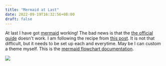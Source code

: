 ```yaml
---
title: "Mermaid at Last"
date: 2022-09-19T16:32:56+08:00
draft: false
---
```



At last I have got [mermaid](https://mermaid-js.github.io/mermaid/) working! The bad news is that the [the official guide](https://gohugo.io/content-management/diagrams/#mermaid-diagrams) doesn't work. I am following the recipe from [this post](https://robb.sh/posts/how-to-use-mermaid-diagrams-in-hugo/). It is not that difficult, but it needs to be set up each and everytime. May be I can custom a theme myself. This is the [mermaid flowchart documentation](https://mermaid-js.github.io/mermaid/#/flowchart).

![](https://i.imgur.com/0v2iBhk.jpg)
